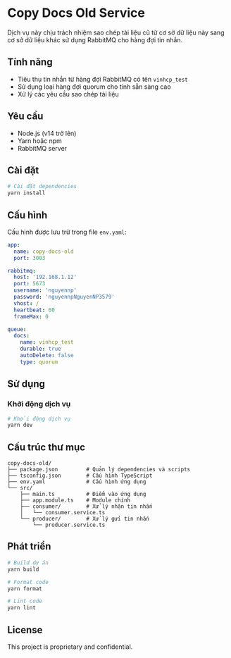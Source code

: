 # Copy Docs Old Service

Dịch vụ này chịu trách nhiệm sao chép tài liệu cũ từ cơ sở dữ liệu này sang cơ sở dữ liệu khác sử dụng RabbitMQ cho hàng đợi tin nhắn.

## Tính năng

- Tiêu thụ tin nhắn từ hàng đợi RabbitMQ có tên `vinhcp_test`
- Sử dụng loại hàng đợi quorum cho tính sẵn sàng cao
- Xử lý các yêu cầu sao chép tài liệu

## Yêu cầu

- Node.js (v14 trở lên)
- Yarn hoặc npm
- RabbitMQ server

## Cài đặt

```bash
# Cài đặt dependencies
yarn install
```

## Cấu hình

Cấu hình được lưu trữ trong file `env.yaml`:

```yaml
app:
  name: copy-docs-old
  port: 3003

rabbitmq:
  host: '192.168.1.12'
  port: 5673
  username: 'nguyennp'
  password: 'nguyennpNguyenNP3579'
  vhost: /
  heartbeat: 60
  frameMax: 0

queue:
  docs:
    name: vinhcp_test
    durable: true
    autoDelete: false
    type: quorum
```

## Sử dụng

### Khởi động dịch vụ

```bash
# Khởi động dịch vụ
yarn dev
```

## Cấu trúc thư mục

```
copy-docs-old/
├── package.json         # Quản lý dependencies và scripts
├── tsconfig.json        # Cấu hình TypeScript
├── env.yaml             # Cấu hình ứng dụng
└── src/
    ├── main.ts          # Điểm vào ứng dụng
    ├── app.module.ts    # Module chính
    ├── consumer/        # Xử lý nhận tin nhắn
    │   └── consumer.service.ts
    └── producer/        # Xử lý gửi tin nhắn
        └── producer.service.ts
```

## Phát triển

```bash
# Build dự án
yarn build

# Format code
yarn format

# Lint code
yarn lint
```

## License

This project is proprietary and confidential. 